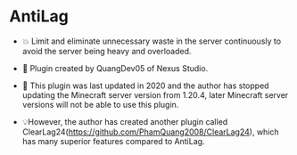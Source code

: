 # AntiLag
- 💥 Limit and eliminate unnecessary waste in the server continuously to avoid the server being heavy and overloaded.
- 💖 Plugin created by QuangDev05 of Nexus Studio.

- 🚨 This plugin was last updated in 2020 and the author has stopped updating the Minecraft server version from 1.20.4, later Minecraft server versions will not be able to use this plugin.
- 💡However, the author has created another plugin called ClearLag24(https://github.com/PhamQuang2008/ClearLag24), which has many superior features compared to AntiLag.
